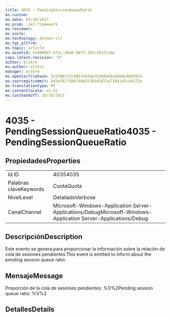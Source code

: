 ```yaml
---
title: 4035 - PendingSessionQueueRatio
ms.custom: 
ms.date: 03/30/2017
ms.prod: .net-framework
ms.reviewer: 
ms.suite: 
ms.technology: dotnet-clr
ms.tgt_pltfrm: 
ms.topic: article
ms.assetid: fe40094f-6f2c-4dd8-b872-191c7812118e
caps.latest.revision: "3"
author: Erikre
ms.author: erikre
manager: erikre
ms.openlocfilehash: 3c9396712c9957e938e7b3e0dd4e4bb8e3843934
ms.sourcegitcommit: bd1ef61f4bb794b25383d3d72e71041a5ced172e
ms.translationtype: MT
ms.contentlocale: es-ES
ms.lasthandoff: 10/18/2017
---
```

# <a name="4035---pendingsessionqueueratio"></a><span data-ttu-id="a0bc1-102">4035 - PendingSessionQueueRatio</span><span class="sxs-lookup"><span data-stu-id="a0bc1-102">4035 - PendingSessionQueueRatio</span></span>
## <a name="properties"></a><span data-ttu-id="a0bc1-103">Propiedades</span><span class="sxs-lookup"><span data-stu-id="a0bc1-103">Properties</span></span>  
  
|||  
|-|-|  
|<span data-ttu-id="a0bc1-104">Id.</span><span class="sxs-lookup"><span data-stu-id="a0bc1-104">ID</span></span>|<span data-ttu-id="a0bc1-105">4035</span><span class="sxs-lookup"><span data-stu-id="a0bc1-105">4035</span></span>|  
|<span data-ttu-id="a0bc1-106">Palabras clave</span><span class="sxs-lookup"><span data-stu-id="a0bc1-106">Keywords</span></span>|<span data-ttu-id="a0bc1-107">Cuota</span><span class="sxs-lookup"><span data-stu-id="a0bc1-107">Quota</span></span>|  
|<span data-ttu-id="a0bc1-108">Nivel</span><span class="sxs-lookup"><span data-stu-id="a0bc1-108">Level</span></span>|<span data-ttu-id="a0bc1-109">Detallado</span><span class="sxs-lookup"><span data-stu-id="a0bc1-109">Verbose</span></span>|  
|<span data-ttu-id="a0bc1-110">Canal</span><span class="sxs-lookup"><span data-stu-id="a0bc1-110">Channel</span></span>|<span data-ttu-id="a0bc1-111">Microsoft-Windows-Application Server-Applications/Debug</span><span class="sxs-lookup"><span data-stu-id="a0bc1-111">Microsoft-Windows-Application Server-Applications/Debug</span></span>|  
  
## <a name="description"></a><span data-ttu-id="a0bc1-112">Descripción</span><span class="sxs-lookup"><span data-stu-id="a0bc1-112">Description</span></span>  
 <span data-ttu-id="a0bc1-113">Este evento se genera para proporcionar la información sobre la relación de cola de sesiones pendientes.</span><span class="sxs-lookup"><span data-stu-id="a0bc1-113">This event is emitted to inform about the pending session queue ratio.</span></span>  
  
## <a name="message"></a><span data-ttu-id="a0bc1-114">Mensaje</span><span class="sxs-lookup"><span data-stu-id="a0bc1-114">Message</span></span>  
 <span data-ttu-id="a0bc1-115">Proporción de la cola de sesiones pendientes: %1/%2</span><span class="sxs-lookup"><span data-stu-id="a0bc1-115">Pending session queue ratio: %1/%2</span></span>  
  
## <a name="details"></a><span data-ttu-id="a0bc1-116">Detalles</span><span class="sxs-lookup"><span data-stu-id="a0bc1-116">Details</span></span>
